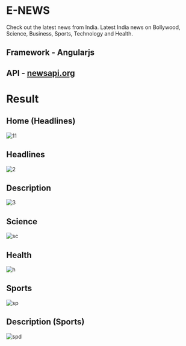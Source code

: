 # E-NEWS

Check out the latest news from India. Latest India news on Bollywood, Science, Business, Sports, Technology and Health.

## Framework - Angularjs

## API - [newsapi.org](https://newsapi.org/)

<h1>Result</h1> 

## Home (Headlines)

![11](https://user-images.githubusercontent.com/79074310/126016653-d757b741-095e-4ac9-b5fd-2b67eedf606a.JPG)

## Headlines

![2](https://user-images.githubusercontent.com/79074310/126016755-2ed4174b-8a01-4865-a4f3-5a1e6e9bad5c.JPG)

## Description

![3](https://user-images.githubusercontent.com/79074310/126016778-caf76d9f-af99-4ef1-ab41-a414895e0e72.JPG)

## Science

![sc](https://user-images.githubusercontent.com/79074310/126016804-787f1064-4ed6-478c-922f-f89c3c3c91e4.JPG)

## Health

![h](https://user-images.githubusercontent.com/79074310/126016843-94a6a219-52c6-4614-90cd-a2e9ece92211.JPG)

## Sports

![sp](https://user-images.githubusercontent.com/79074310/126016905-704d6329-dfeb-4f07-8a29-ceea8056998c.JPG)

## Description (Sports)

![spd](https://user-images.githubusercontent.com/79074310/126016935-2ad3a1eb-1d39-4f58-a605-8ba7aab252de.JPG)
